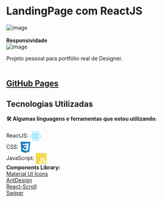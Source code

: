 # LandingPage com ReactJS
![image](https://user-images.githubusercontent.com/114679335/220733697-704fb8f6-3f33-46e7-820d-09670133f583.png)<br><br>
<b>Responsividade</b><br>
![image](https://user-images.githubusercontent.com/114679335/220733766-c27d0f81-e56a-4937-aca0-044a2a8f19e9.png)

Projeto pessoal para portfólio real de Designer.<br><br>
## [GitHub Pages](https://thiago-costa-barros.github.io/landingpage_EduardoMaranhao/)


## Tecnologias Utilizadas
<b>🛠️ Algumas linguagens e ferramentas que estou utilizando:</b><br><br>
ReactJS: <img align="center" height="30" width="30" src="https://raw.githubusercontent.com/devicons/devicon/master/icons/react/react-original.svg"><br>
CSS: <img align="center" height="30" width="30" src="https://raw.githubusercontent.com/devicons/devicon/master/icons/css3/css3-original.svg"><br>
JavaScript: <img align="center" height="30" width="30" src="https://raw.githubusercontent.com/devicons/devicon/master/icons/javascript/javascript-plain.svg"><br>
<b>Components Library:</b><br>
[Material UI Icons](https://material-ui.com/)<br>
[AntDesign](https://ant.design/)<br>
[React-Scroll](https://www.npmjs.com/package/react-scroll)<br>
[Swiper](https://swiperjs.com/)<br>
